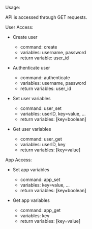 
Usage:

API is accessed through GET requests.

User Access:

* Create user
	* command: create
	* variables: username, password
	* return variable: user_id

* Authenticate user
	* command: authenticate
	* variables: username, password
	* return variables: user_id
	
* Set user variables
	* command: user_set
	* variables: userID, key=value, ...
	* return variables: [key=boolean]

* Get user variables
	* command: user_get
	* variables: userID, key
	* return variables: [key=value]

App Access:	
	
* Set app variables
	* command: app_set
	* variables: key=value, ...
	* return variables: [key=boolean]

* Get app variables
	* command: app_get
	* variables: key
	* return variables: [key=value]